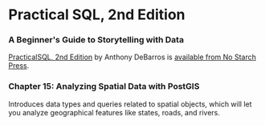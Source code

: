 # Practical SQL, 2nd Edition
### A Beginner's Guide to Storytelling with Data

[PracticalSQL, 2nd Edition](https://nostarch.com/practical-sql-2nd-edition/) by Anthony DeBarros is [available from No Starch Press](https://nostarch.com/practical-sql-2nd-edition/).

### Chapter 15: Analyzing Spatial Data with PostGIS

Introduces data types and queries related to spatial objects, which will let you analyze geographical features like states, roads, and rivers.



